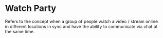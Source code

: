 # Watch Party

Refers to the concept when a group of people watch a video / stream online in different locations in sync and have the ability to communicate via chat at the same time.
